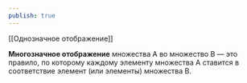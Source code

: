 ```yaml
---
publish: true
---
```


[[Однозначное отображение]]

**Многозначное отображение** множества A во множество B — это правило, по которому каждому элементу множества A ставится в соответствие элемент (или элементы) множества B.